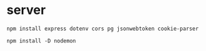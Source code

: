 # server

```terminal
npm install express dotenv cors pg jsonwebtoken cookie-parser
```

```terminal
npm install -D nodemon
```
